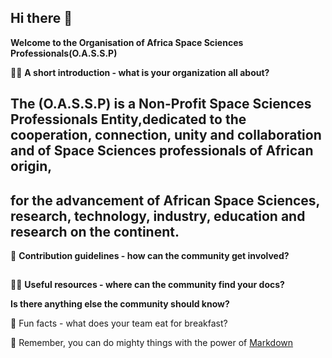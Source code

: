 ## Hi there 👋
**Welcome to the Organisation of Africa Space Sciences Professionals(O.A.S.S.P)**

🙋‍♀️ **A short introduction - what is your organization all about?**
## The (O.A.S.S.P) is a Non-Profit Space Sciences Professionals Entity,dedicated to the cooperation, connection, unity and collaboration and of Space Sciences professionals of African origin, 
## for the advancement of African Space Sciences, research, technology, industry, education and research on the continent.

🌈 **Contribution guidelines - how can the community get involved?**
## 
👩‍💻 **Useful resources - where can the community find your docs?** 

**Is there anything else the community should know?**

🍿 Fun facts - what does your team eat for breakfast?

🧙 Remember, you can do mighty things with the power of [Markdown](https://docs.github.com/github/writing-on-github/getting-started-with-writing-and-formatting-on-github/basic-writing-and-formatting-syntax)

<!--

-->
